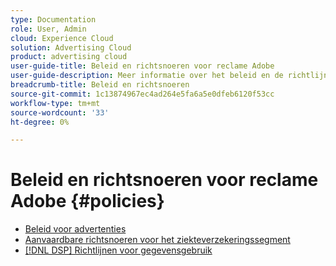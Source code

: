 ```yaml
---
type: Documentation
role: User, Admin
cloud: Experience Cloud
solution: Advertising Cloud
product: advertising cloud
user-guide-title: Beleid en richtsnoeren voor reclame Adobe
user-guide-description: Meer informatie over het beleid en de richtlijnen voor DSP en [!DNL Advertising Search].
breadcrumb-title: Beleid en richtsnoeren
source-git-commit: 1c13874967ec4ad264e5fa6a5e0dfeb6120f53cc
workflow-type: tm+mt
source-wordcount: '33'
ht-degree: 0%

---
```



# Beleid en richtsnoeren voor reclame Adobe {#policies}

+ [Beleid voor advertenties](/help/policies/ad-requirements-policy.md)
+ [Aanvaardbare richtsnoeren voor het ziekteverzekeringssegment](/help/policies/health-segment-guidelines.md)
+ [[!DNL DSP] Richtlijnen voor gegevensgebruik](/help/policies/data-usage-guidelines.md)
